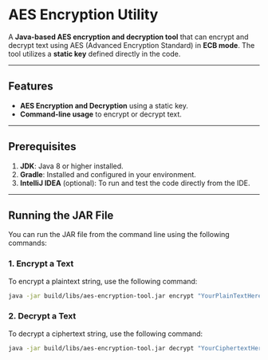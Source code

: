 # AES Encryption Utility

A **Java-based AES encryption and decryption tool** that can encrypt and decrypt text using AES (Advanced Encryption Standard) in **ECB mode**. The tool utilizes a **static key** defined directly in the code.

---

## Features
- **AES Encryption and Decryption** using a static key.
- **Command-line usage** to encrypt or decrypt text.

---

## Prerequisites
1. **JDK**: Java 8 or higher installed.
2. **Gradle**: Installed and configured in your environment.
3. **IntelliJ IDEA** (optional): To run and test the code directly from the IDE.

---

## Running the JAR File

You can run the JAR file from the command line using the following commands:

### 1. Encrypt a Text

To encrypt a plaintext string, use the following command:

```bash
java -jar build/libs/aes-encryption-tool.jar encrypt "YourPlainTextHere"
```

### 2. Decrypt a Text

To decrypt a ciphertext string, use the following command:

```bash
java -jar build/libs/aes-encryption-tool.jar decrypt "YourCiphertextHere"
```
